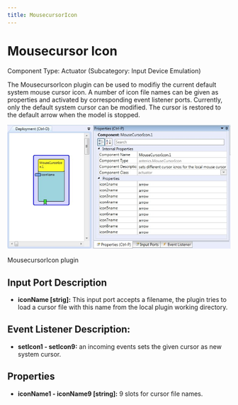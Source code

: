 ```yaml
---
title: MousecursorIcon
---
```


# Mousecursor Icon

Component Type: Actuator (Subcategory: Input Device Emulation)

The MousecursorIcon plugin can be used to modifiy the current default system mouse cursor icon. A number of icon file names can be given as properties and activated by corresponding event listener ports. Currently, only the default system cursor can be modified. The cursor is restored to the default arrow when the model is stopped.

![Screenshot: MousecursorIcon plugin](./img/mousecursoricon.jpg "Screenshot: MousecursorIcon plugin")

MousecursorIcon plugin

## Input Port Description

*   **iconName \[strig\]:** This input port accepts a filename, the plugin tries to load a cursor file with this name from the local plugin working directory.

## Event Listener Description:

*   **setIcon1 - setIcon9:** an incoming events sets the given cursor as new system cursor.

## Properties

*   **iconName1 - iconName9 \[string\]:** 9 slots for cursor file names.